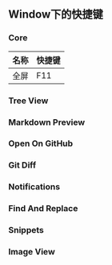 

## Window下的快捷键

### Core
| 名称 | 快捷键  |
| :----| :---- |
| 全屏 | F11 |




### Tree View

### Markdown Preview

### Open On GitHub

### Git Diff

### Notifications

### Find And Replace

### Snippets

### Image View
